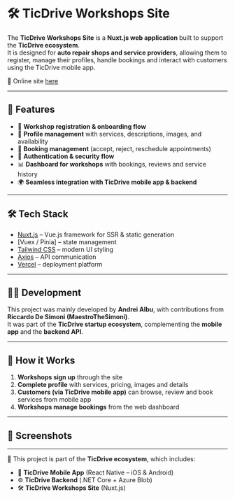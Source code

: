 # 🛠️ TicDrive Workshops Site  

The **TicDrive Workshops Site** is a **Nuxt.js web application** built to support the **TicDrive ecosystem**.  
It is designed for **auto repair shops and service providers**, allowing them to register, manage their profiles, handle bookings and interact with customers using the TicDrive mobile app.  

🔗 Online site [here](https://www.ticdrive.it)

---

## 🌟 Features  

- 📝 **Workshop registration & onboarding flow**  
- 👤 **Profile management** with services, descriptions, images, and availability  
- 📅 **Booking management** (accept, reject, reschedule appointments)  
- 🔐 **Authentication & security flow**  
- 📊 **Dashboard for workshops** with bookings, reviews and service history  
- 🌍 **Seamless integration with TicDrive mobile app & backend**  

---

## 🛠️ Tech Stack  

- [Nuxt.js](https://nuxt.com/) – Vue.js framework for SSR & static generation  
- [Vuex / Pinia] – state management  
- [Tailwind CSS](https://tailwindcss.com/) – modern UI styling  
- [Axios](https://axios-http.com/) – API communication  
- [Vercel](https://vercel.com/) – deployment platform  

---

## 👨‍💻 Development  

This project was mainly developed by **Andrei Albu**, with contributions from **Riccardo De Simoni (MaestroTheSimoni)**.  
It was part of the **TicDrive startup ecosystem**, complementing the **mobile app** and the **backend API**.  

---

## 🚀 How it Works  

1. **Workshops sign up** through the site  
2. **Complete profile** with services, pricing, images and details  
3. **Customers (via TicDrive mobile app)** can browse, review and book services from mobile app 
4. **Workshops manage bookings** from the web dashboard  

---

## 📸 Screenshots   

---

📌 This project is part of the **TicDrive ecosystem**, which includes:  
- 📱 **TicDrive Mobile App** (React Native – iOS & Android)  
- ⚙️ **TicDrive Backend** (.NET Core + Azure Blob)  
- 🛠️ **TicDrive Workshops Site** (Nuxt.js)  
